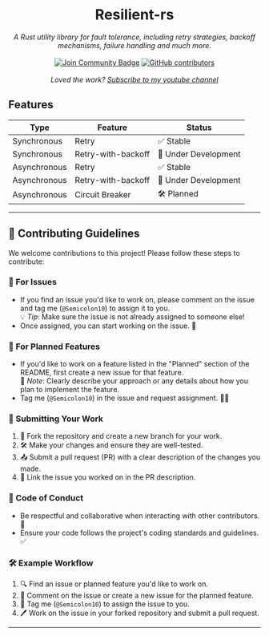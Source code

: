 <h1 align="center">Resilient-rs</h1>
<div align="center">

<i>A Rust utility library for fault tolerance, including retry strategies, backoff mechanisms, failure handling and much more.</i>
<br>
<br>
<a href="https://discord.com/invite/BymX4aJeEQ"><img src="https://img.shields.io/discord/733027681184251937.svg?style=flat&label=Join%20Community&color=7289DA" alt="Join Community Badge"/></a>
<a href="https://github.com/semicolon-10/resilient-rs/graphs/contributors"><img alt="GitHub contributors" src="https://img.shields.io/github/contributors/semicolon-10/resilient-rs.svg"></a>
<br>
<br>
<i>Loved the work? [Subscribe to my youtube channel](https://www.youtube.com/@Semicolon10)</i>
</div>


## Features

| **Type**         | **Feature**           | **Status**              |
|-------------------|-----------------------|-------------------------|
| Synchronous       | Retry                | ✅ Stable               |
| Synchronous       | Retry-with-backoff   | 🚧 Under Development    |
| Asynchronous      | Retry                | ✅ Stable               |
| Asynchronous      | Retry-with-backoff   | 🚧 Under Development    |
| Asynchronous      | Circuit Breaker      | 🛠️ Planned              |

---
## 🚀 Contributing Guidelines

We welcome contributions to this project! Please follow these steps to contribute:

### 🐛 For Issues
- If you find an issue you'd like to work on, please comment on the issue and tag me (`@Semicolon10`) to assign it to you.  
  💡 *Tip*: Make sure the issue is not already assigned to someone else!
- Once assigned, you can start working on the issue. 🎉

### 🌟 For Planned Features
- If you'd like to work on a feature listed in the "Planned" section of the README, first create a new issue for that feature.  
  📝 *Note*: Clearly describe your approach or any details about how you plan to implement the feature.
- Tag me (`@Semicolon10`) in the issue and request assignment. 🙋‍♂️

### 🔧 Submitting Your Work
1. 🍴 Fork the repository and create a new branch for your work.
2. 🛠️ Make your changes and ensure they are well-tested.
3. 📤 Submit a pull request (PR) with a clear description of the changes you made.
4. 🔗 Link the issue you worked on in the PR description.

### 🤝 Code of Conduct
- Be respectful and collaborative when interacting with other contributors. 🤗
- Ensure your code follows the project's coding standards and guidelines. ✅


### 🛠️ Example Workflow
1. 🔍 Find an issue or planned feature you'd like to work on.
2. 💬 Comment on the issue or create a new issue for the planned feature.
3. 🙋 Tag me (`@Semicolon10`) to assign the issue to you.
4. 🖊️ Work on the issue in your forked repository and submit a pull request.
---